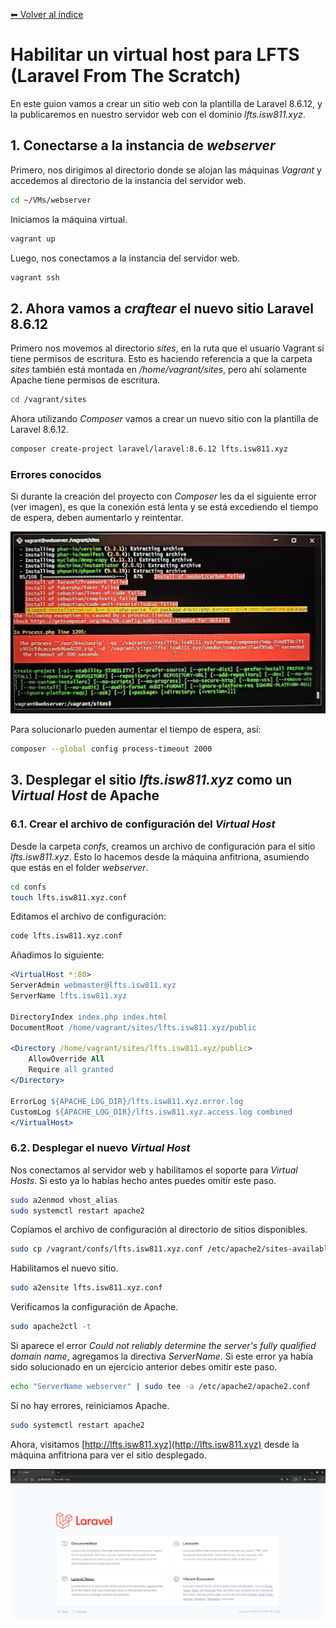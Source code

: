 [⬅ Volver al índice](/Readme.md)

# **Habilitar un virtual host para LFTS (Laravel From The Scratch)**

En este guion vamos a crear un sitio web con la plantilla de Laravel 8.6.12, y la publicaremos en nuestro servidor web con el dominio _lfts.isw811.xyz_.

## 1. **Conectarse a la instancia de _webserver_**

Primero, nos dirigimos al directorio donde se alojan las máquinas _Vagrant_ y accedemos al directorio de la instancia del servidor web.

```bash
cd ~/VMs/webserver
```

Iniciamos la máquina virtual.

```bash
vagrant up
```

Luego, nos conectamos a la instancia del servidor web.

```bash
vagrant ssh
```

## 2. **Ahora vamos a _craftear_ el nuevo sitio Laravel 8.6.12**

Primero nos movemos al directorio _sites_, en la ruta que el usuario Vagrant sí tiene permisos de escritura. Esto es haciendo referencia a que la carpeta _sites_ también está montada en _/home/vagrant/sites_, pero ahí solamente Apache tiene permisos de escritura.

```bash
cd /vagrant/sites
```

Ahora utilizando _Composer_ vamos a crear un nuevo sitio con la plantilla de Laravel 8.6.12.

```bash
composer create-project laravel/laravel:8.6.12 lfts.isw811.xyz
```

### Errores conocidos

Si durante la creación del proyecto con _Composer_ les da el siguiente error (ver imagen), es que la conexión está lenta y se está excediendo el tiempo de espera, deben aumentarlo y reintentar.

!["Composer Timeout"](/images/webserver/composer-timeout.jpg)

Para solucionarlo pueden aumentar el tiempo de espera, así:

```bash
composer --global config process-timeout 2000
```

## 3. Desplegar el sitio _lfts.isw811.xyz_ como un _Virtual Host_ de Apache

### 6.1. Crear el archivo de configuración del _Virtual Host_

Desde la carpeta _confs_, creamos un archivo de configuración para el sitio _lfts.isw811.xyz_. Esto lo hacemos desde la máquina anfitriona, asumiendo que estás en el folder _webserver_.

```bash
cd confs
touch lfts.isw811.xyz.conf
```

Editamos el archivo de configuración:

```bash
code lfts.isw811.xyz.conf
```

Añadimos lo siguiente:

```apache
<VirtualHost *:80>
ServerAdmin webmaster@lfts.isw811.xyz
ServerName lfts.isw811.xyz

DirectoryIndex index.php index.html
DocumentRoot /home/vagrant/sites/lfts.isw811.xyz/public

<Directory /home/vagrant/sites/lfts.isw811.xyz/public>
    AllowOverride All
    Require all granted
</Directory>

ErrorLog ${APACHE_LOG_DIR}/lfts.isw811.xyz.error.log
CustomLog ${APACHE_LOG_DIR}/lfts.isw811.xyz.access.log combined
</VirtualHost>
```

### 6.2. Desplegar el nuevo _Virtual Host_

Nos conectamos al servidor web y habilitamos el soporte para _Virtual Hosts_. Si esto ya lo habías hecho antes puedes omitir este paso.

```bash
sudo a2enmod vhost_alias
sudo systemctl restart apache2
```

Copiamos el archivo de configuración al directorio de sitios disponibles.

```bash
sudo cp /vagrant/confs/lfts.isw811.xyz.conf /etc/apache2/sites-available/
```

Habilitamos el nuevo sitio.

```bash
sudo a2ensite lfts.isw811.xyz.conf
```

Verificamos la configuración de Apache.

```bash
sudo apache2ctl -t
```

Si aparece el error _Could not reliably determine the server's fully qualified domain name_, agregamos la directiva _ServerName_. Si este error ya había sido solucionado en un ejercicio anterior debes omitir este paso.

```bash
echo "ServerName webserver" | sudo tee -a /etc/apache2/apache2.conf
```

Si no hay errores, reiniciamos Apache.

```bash
sudo systemctl restart apache2
```

Ahora, visitamos [http://lfts.isw811.xyz](http://lfts.isw811.xyz) desde la máquina anfitriona para ver el sitio desplegado.

![Vista preliminar de lfts.isw811.xyz](/images/webserver/site-lfts-witout-auth.png)